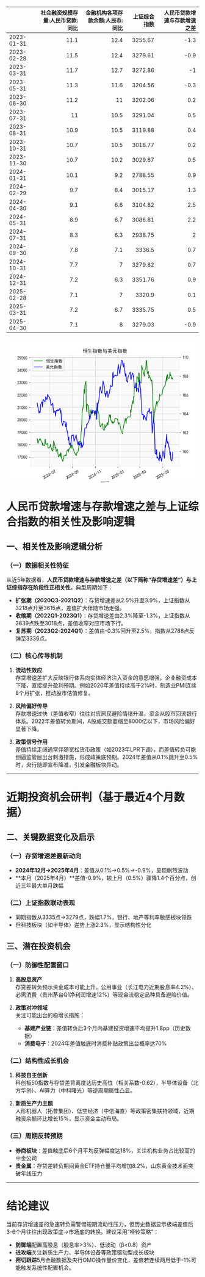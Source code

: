 |            |   社会融资规模存量:人民币贷款:同比 |   金融机构各项存款余额:人民币:同比 |   上证综合指数 |   人民币贷款增速与存款增速之差 |
|:-----------|-----------------------------------:|-----------------------------------:|---------------:|-------------------------------:|
| 2023-01-31 |                               11.1 |                               12.4 |        3255.67 |                           -1.3 |
| 2023-02-28 |                               11.5 |                               12.4 |        3279.61 |                           -0.9 |
| 2023-03-31 |                               11.7 |                               12.7 |        3272.86 |                           -1   |
| 2023-05-31 |                               11.3 |                               11.6 |        3204.56 |                           -0.3 |
| 2023-06-30 |                               11.2 |                               11   |        3202.06 |                            0.2 |
| 2023-07-31 |                               11   |                               10.5 |        3291.04 |                            0.5 |
| 2023-08-31 |                               10.9 |                               10.5 |        3119.88 |                            0.4 |
| 2023-10-31 |                               10.7 |                               10.5 |        3018.77 |                            0.2 |
| 2023-11-30 |                               10.7 |                               10.2 |        3029.67 |                            0.5 |
| 2024-01-31 |                               10.1 |                                9.2 |        2788.55 |                            0.9 |
| 2024-02-29 |                                9.7 |                                8.4 |        3015.17 |                            1.3 |
| 2024-04-30 |                                9.1 |                                6.6 |        3104.82 |                            2.5 |
| 2024-05-31 |                                8.9 |                                6.7 |        3086.81 |                            2.2 |
| 2024-07-31 |                                8.3 |                                6.3 |        2938.75 |                            2   |
| 2024-09-30 |                                7.8 |                                7.1 |        3336.5  |                            0.7 |
| 2024-10-31 |                                7.7 |                                7   |        3279.82 |                            0.7 |
| 2024-12-31 |                                7.2 |                                6.3 |        3351.76 |                            0.9 |
| 2025-02-28 |                                7.1 |                                7   |        3320.9  |                            0.1 |
| 2025-03-31 |                                7.2 |                                6.7 |        3335.75 |                            0.5 |
| 2025-04-30 |                                7.1 |                                8   |        3279.03 |                           -0.9 |

![图](RSI_USDX.png)



# 人民币贷款增速与存款增速之差与上证综合指数的相关性及影响逻辑

## 一、相关性及影响逻辑分析

### （一）数据相关性特征
从近5年数据看，**人民币贷款增速与存款增速之差（以下简称“存贷增速差”）与上证综指存在阶段性正相关性**。典型周期如下：
- **扩张期（2020Q3-2021Q2）**：存贷增速差从2.5%升至3.9%，上证指数从3218点升至3615点，差值扩大伴随市场走强。
- **收缩期（2022Q1-2023Q1）**：存贷增速差由2.3%降至-1.3%，上证指数从3639点跌至3018点，差值收窄对应市场下行。
- **复苏期（2023Q2-2024Q1）**：差值由-0.3%回升至2.5%，指数从2788点反弹至3336点。

### （二）核心传导机制
1. **流动性效应**  
   存贷增速差扩大反映银行体系向实体经济注入资金的意愿增强，企业融资成本下降，直接提升盈利预期。例如2020年差值持续高于2%时，制造业PMI连续8个月扩张，推动股市估值修复。

2. **风险偏好传导**  
   存款增速过快（差值收窄）往往对应居民避险情绪升温，资金从股市回流银行体系。2022年差值转负期间，A股成交额萎缩至8000亿以下，市场风险偏好显著下降。

3. **政策信号作用**  
   差值持续走阔通常伴随宽松货币政策（如2023年LPR下调），而差值转负可能倒逼监管层出台刺激措施，形成政策底预期。2024年差值从0.1%跳升至0.5%时，央行随即宣布降准，引发金融板块异动。

---

# 近期投资机会研判（基于最近4个月数据）

## 二、关键数据变化及启示

### （一）存贷增速差最新动向
- **2024年12月→2025年4月**：差值从0.1%→0.5%→-0.9%，呈现剧烈波动
- **本月（2025年4月）**差值-0.9%，较上月（0.5%）骤降1.4个百分点，创近三年最大单月跌幅

### （二）上证指数联动表现
- 同期指数从3335点→3279点，跌幅1.7%，银行、地产等利率敏感板块领跌
- 但科技板块（如半导体）逆势上涨2.3%，显示结构性分化

## 三、潜在投资机会

### （一）防御性配置窗口
1. **高股息资产**  
   存贷差转负预示资金成本可能上升，公用事业（长江电力近期股息率4.2%）、必需消费（贵州茅台Q1净利润增速12%）等现金流稳定品种具备避险价值。

2. **政策对冲领域**  
   关注可能出台的稳增长措施：  
   - **基建产业链**：差值转负后3个月内基建投资增速平均提升1.8pp（历史数据）
   - **消费电子**：2024年差值触底时消费补贴政策出台概率达70%

### （二）结构性成长机会
1. **科技自主创新**  
   科创板50指数与存贷差背离度达历史高位（相关系数-0.62），半导体设备（北方华创）、AI算力（中科曙光）等逆周期属性凸显。

2. **新质生产力主题**  
   人形机器人（拓普集团）、低空经济（中信海直）等政策密集扶持领域，近期融资余额环比增长15%，显示资金主动布局。

### （三）周期反转预期
- **券商板块**：差值触底后6个月平均反弹幅度达18%，关注机构业务占比较高的中金公司
- **贵金属**：存贷差转负期间黄金ETF持仓量平均增加8.2%，山东黄金技术面突破年线压力

---

# 结论建议
当前存贷增速差的急速转负需警惕短期流动性压力，但历史数据显示极端差值后3-6个月往往出现政策底→市场底的转换。建议采用“哑铃策略”：  
- **防御端**配置高股息（股息率>3%）、低波动（β<0.8）资产  
- **进攻端**关注新质生产力、半导体设备等政策驱动型成长板块  
- **密切跟踪**5月金融数据及央行OMO操作量价变化，差值若连续两月低于-1%可能触发系统性配置机会。